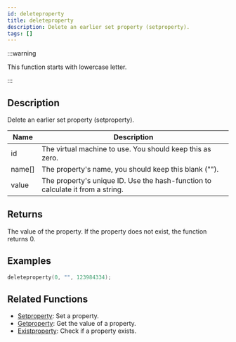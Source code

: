 ```yaml
---
id: deleteproperty
title: deleteproperty
description: Delete an earlier set property (setproperty).
tags: []
---
```


:::warning

This function starts with lowercase letter.

:::

## Description

Delete an earlier set property (setproperty).

| Name   | Description                                                                    |
| ------ | ------------------------------------------------------------------------------ |
| id     | The virtual machine to use. You should keep this as zero.                      |
| name[] | The property's name, you should keep this blank ("").                          |
| value  | The property's unique ID. Use the hash-function to calculate it from a string. |

## Returns

The value of the property. If the property does not exist, the function returns 0.

## Examples

```c
deleteproperty(0, "", 123984334);
```

## Related Functions

- [Setproperty](../../scripting/functions/Setproperty.md): Set a property.
- [Getproperty](../../scripting/functions/Getproperty.md): Get the value of a property.
- [Existproperty](../../scripting/functions/Existproperty.md): Check if a property exists.
